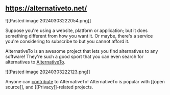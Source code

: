 https://alternativeto.net/
----

![[Pasted image 20240303222054.png]]

Suppose you're using a website, platform or application; but it does something different from how you want it. Or maybe, there's a service you're considering to subscribe to but you cannot afford it.

AlternativeTo is an awesome project that lets you find alternatives to any software! They're such a good sport that you can even search for alternatives to [AlternativeTo](https://alternativeto.net/software/alternativeto/).

![[Pasted image 20240303222123.png]]

Anyone can [contribute](https://alternativeto.net/faq/) to AlternativeTo! 
AlternativeTo is popular with [[open source]],  and [[Privacy]]-related projects.